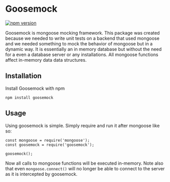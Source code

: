 # Goosemock
[![npm version](https://badge.fury.io/js/goosemock.svg)](https://badge.fury.io/js/goosemock)

Goosemock is mongoose mocking framework. This package was created because we needed to write unit tests on a backend that used mongoose and we needed something to mock the behavior of mongoose but in a dynamic way. It is essentially an in memory database but without the need for a even a database server or any installations. All mongoose functions affect in-memory data data structures.

## Installation
Install Goosemock with npm
```
npm install goosemock
```

## Usage
Using goosemock is simple. Simply require and run it after mongoose like so:
```
const mongoose = require('mongoose');
const goosemock = require('goosemock');

goosemock();
```
Now all calls to mongoose functions will be executed in-memory. Note also that even `mongoose.connect()` will no longer be able to connect to the server as it is intercepted by goosemock.